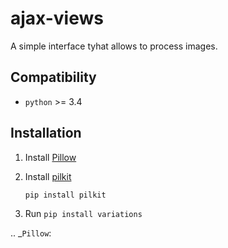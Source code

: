 # ajax-views
A simple interface tyhat allows to process images.

## Compatibility
* `python` >= 3.4

## Installation
1. Install [Pillow](http://pypi.python.org/pypi/Pillow)
2. Install [pilkit](https://github.com/matthewwithanm/pilkit)

    ``pip install pilkit``
3. Run ``pip install variations``


.. _`Pillow`: 
